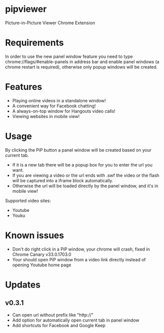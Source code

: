 pipviewer
=========

Picture-in-Picture Viewer Chrome Extension

# Requirements
In order to use the new panel window feature you need to type chrome://flags/#enable-panels in address bar and enable panel windows (a chrome restart is required), otherwise only popup windows will be created.

# Features
* Playing online videos in a standalone window!
* A convenient way for Facebook chatting!
* A always-on-top window for Hangouts video calls!
* Viewing websites in mobile view!

# Usage
By clicking the PiP button a panel window will be created based on your current tab.

* If it is a new tab there will be a popup box for you to enter the url you want.
* If you are viewing a video or the url ends with .swf the video or the flash will be captured into a iframe block automatically.
* Otherwise the url will be loaded directly by the panel window, and it's in mobile view!

Supported video sites:
* Youtube
* Youku

# Known issues
* Don't do right click in a PiP window, your chrome will crash, fixed in Chrome Canary v33.0.1703.0
* Your should open PiP window from a video link directly instead of opening Youtube home page

# Updates
## v0.3.1
* Can open url without prefix like "http://"
* Add option for automatically open current tab in panel window
* Add shortcuts for Facebook and Google Keep
